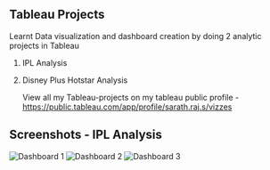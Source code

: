## Tableau Projects

Learnt Data visualization and dashboard creation by doing 2 analytic projects in Tableau

1. IPL Analysis
2. Disney Plus Hotstar Analysis

   View all my Tableau-projects on my tableau public profile -
   https://public.tableau.com/app/profile/sarath.raj.s/vizzes

## Screenshots - IPL Analysis
![Dashboard 1](https://github.com/user-attachments/assets/c7decc4c-dab3-4e9e-bf4e-00b0c6a9f6a5)
![Dashboard 2](https://github.com/user-attachments/assets/44df7092-69dc-4744-b062-e0feaf04e70a)
![Dashboard 3](https://github.com/user-attachments/assets/0f4b63da-c18c-465b-95d9-80b957cd747e)
